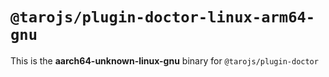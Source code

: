 # `@tarojs/plugin-doctor-linux-arm64-gnu`

This is the **aarch64-unknown-linux-gnu** binary for `@tarojs/plugin-doctor`

